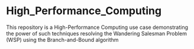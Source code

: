# High_Performance_Computing
This repository is a High-Performance Computing use case demonstrating the power of such techniques resolving the Wandering Salesman Problem (WSP) using the Branch-and-Bound algorithm

